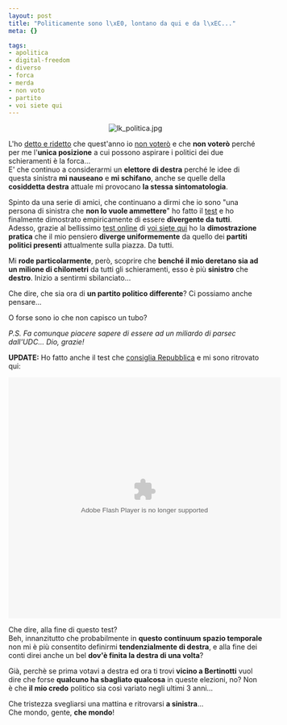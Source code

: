 ```yaml
--- 
layout: post
title: "Politicamente sono l\xE0, lontano da qui e da l\xEC..."
meta: {}

tags: 
- apolitica
- digital-freedom
- diverso
- forca
- merda
- non voto
- partito
- voi siete qui
---
```

<center>
<img src='http://www.lastknight.com/download//lk_politica.jpg' alt='lk_politica.jpg' />
</center>  
  
L'ho [detto e ridetto][1] che quest'anno io [non voterò][1] e che **non voterò** perché per me l'**unica posizione** a cui possono aspirare i politici dei due schieramenti è la forca...  
E' che continuo a considerarmi un **elettore di destra** perché le idee di questa sinistra **mi nauseano** e **mi schifano**, anche se quelle della **cosiddetta destra** attuale mi provocano **la stessa sintomatologia**.  
  
Spinto da una serie di amici, che continuano a dirmi che io sono "una persona di sinistra che **non lo vuole ammettere**" ho fatto il [test][2] e ho finalmente dimostrato empiricamente di essere **divergente da tutti**.  
Adesso, grazie al bellissimo [test online][2] di [voi siete qui][2] ho la **dimostrazione pratica** che il mio pensiero **diverge uniformemente** da quello dei **partiti politici presenti** attualmente sulla piazza. Da tutti.  
  
Mi **rode particolarmente**, però, scoprire che **benché il mio deretano sia ad un milione di chilometri** da tutti gli schieramenti, esso è più **sinistro** che **destro**. Inizio a sentirmi sbilanciato...  
  
Che dire, che sia ora di **un partito politico differente**? Ci possiamo anche pensare...  
  
O forse sono io che non capisco un tubo?  
  
*P.S. Fa comunque piacere sapere di essere ad un miliardo di parsec dall'UDC... Dio, grazie!*   
  
**UPDATE:** Ho fatto anche il test che [consiglia Repubblica][3] e mi sono ritrovato qui:  
  
<object width="540" height="478">
<param name="movie" value="http://www.kataweb.it/utility/politometro/mio_politometro.swf?avatar=3&nick=LK&ics=6&ipsilon=11">
<embed src="http://www.kataweb.it/utility/politometro/mio_politometro.swf?avatar=3&nick=LK&ics=6&ipsilon=11" type="application/x-shockwave-flash" width="540" height="478"></embed>
</object>  
  
Che dire, alla fine di questo test?  
Beh, innanzitutto che probabilmente in **questo continuum spazio temporale** non mi è più consentito definirmi **tendenzialmente di destra**, e alla fine dei conti direi anche un bel **dov'è finita la destra di una volta**?  
  
Già, perchè se prima votavi a destra ed ora ti trovi **vicino a Bertinotti** vuol dire che forse **qualcuno ha sbagliato qualcosa** in queste elezioni, no? Non è che **il mio credo** politico sia così variato negli ultimi 3 anni...  
  
Che tristezza svegliarsi una mattina e ritrovarsi **a sinistra**...  
Che mondo, gente, **che mondo**!  
  
[1]: http://www.lastknight.com/2008/03/16/beppe-la-dieta-e-lo-schifo-italiano/
[2]: http://www.voisietequi.it/
[3]: http://temi.repubblica.it/elezioni2008-homepage/2008/03/26/il-politometro/?com=21 
